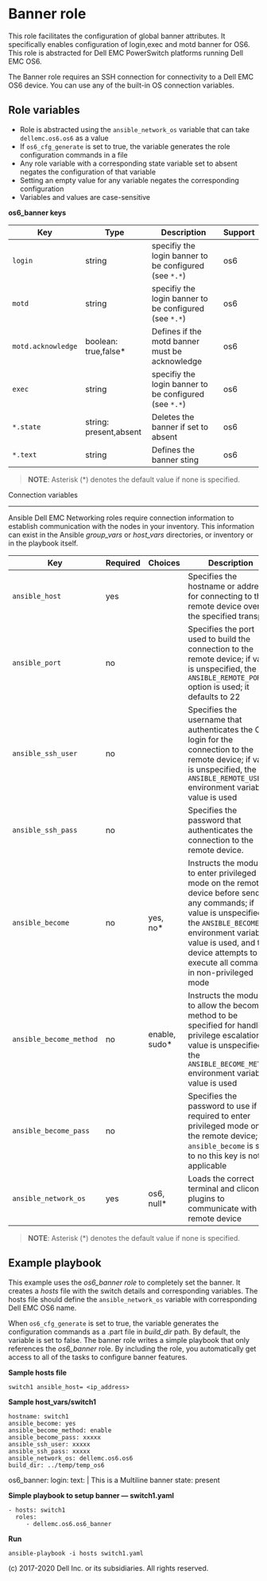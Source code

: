 Banner role
===========

This role facilitates the configuration of global banner attributes. It specifically enables configuration of login,exec and motd banner for OS6. This role is abstracted for Dell EMC PowerSwitch platforms running Dell EMC OS6.

The Banner role requires an SSH connection for connectivity to a Dell EMC OS6 device. You can use any of the built-in OS connection variables.

Role variables
--------------

- Role is abstracted using the `ansible_network_os` variable that can take `dellemc.os6.os6` as a value
- If `os6_cfg_generate` is set to true, the variable generates the role configuration commands in a file
- Any role variable with a corresponding state variable set to absent negates the configuration of that variable
- Setting an empty value for any variable negates the corresponding configuration
- Variables and values are case-sensitive

**os6_banner keys**

| Key        | Type                      | Description                                             | Support               |
|------------|---------------------------|---------------------------------------------------------|-----------------------|
| ``login`` | string | specifiy the login banner to be configured (see ``*.*``) | os6 |
| ``motd``  | string | specifiy the login banner to be configured (see ``*.*``) | os6 |
| ``motd.acknowledge`` | boolean: true,false\* | Defines if the motd banner must be acknowledge  | os6 |
| ``exec``  | string | specifiy the login banner to be configured (see ``*.*``) | os6 |
| ``*.state`` | string: present,absent | Deletes the banner  if set to absent | os6 |
| ``*.text``  | string | Defines the banner sting | os6 |

> **NOTE**: Asterisk (\*) denotes the default value if none is specified.

Connection variables
********************

Ansible Dell EMC Networking roles require connection information to establish communication with the nodes in your inventory. This information can exist in the Ansible *group_vars* or *host_vars* directories, or inventory or in the playbook itself.

| Key         | Required | Choices    | Description                                         |
|-------------|----------|------------|-----------------------------------------------------|
| ``ansible_host`` | yes      |            | Specifies the hostname or address for connecting to the remote device over the specified transport |
| ``ansible_port`` | no       |            | Specifies the port used to build the connection to the remote device; if value is unspecified, the `ANSIBLE_REMOTE_PORT` option is used; it defaults to 22 |
| ``ansible_ssh_user`` | no       |            | Specifies the username that authenticates the CLI login for the connection to the remote device; if value is unspecified, the `ANSIBLE_REMOTE_USER` environment variable value is used  |
| ``ansible_ssh_pass`` | no       |            | Specifies the password that authenticates the connection to the remote device.  |
| ``ansible_become`` | no       | yes, no\*   | Instructs the module to enter privileged mode on the remote device before sending any commands; if value is unspecified, the `ANSIBLE_BECOME` environment variable value is used, and the device attempts to execute all commands in non-privileged mode |
| ``ansible_become_method`` | no       | enable, sudo\*   | Instructs the module to allow the become method to be specified for handling privilege escalation; if value is unspecified, the `ANSIBLE_BECOME_METHOD` environment variable value is used |
| ``ansible_become_pass`` | no       |            | Specifies the password to use if required to enter privileged mode on the remote device; if ``ansible_become`` is set to no this key is not applicable |
| ``ansible_network_os`` | yes      | os6, null\*  | Loads the correct terminal and cliconf plugins to communicate with the remote device |

> **NOTE**: Asterisk (\*) denotes the default value if none is specified.

Example playbook
----------------

This example uses the *os6_banner role* to completely set the banner. It creates a *hosts* file with the switch details and corresponding variables. The hosts file should define the `ansible_network_os` variable with corresponding Dell EMC OS6 name. 

When `os6_cfg_generate` is set to true, the variable generates the configuration commands as a .part file in *build_dir* path. By default, the variable is set to false. The banner role writes a simple playbook that only references the *os6_banner* role. By including the role, you automatically get access to all of the tasks to configure banner features. 

**Sample hosts file**
 
    switch1 ansible_host= <ip_address> 

**Sample host_vars/switch1**

    hostname: switch1
    ansible_become: yes
    ansible_become_method: enable
    ansible_become_pass: xxxxx
    ansible_ssh_user: xxxxx
    ansible_ssh_pass: xxxxx
    ansible_network_os: dellemc.os6.os6
    build_dir: ../temp/temp_os6
	  
os6_banner:
    login: 
      text: |
        This is a 
        Multiline banner
      state: present

      
**Simple playbook to setup banner — switch1.yaml**

    - hosts: switch1
      roles:
         - dellemc.os6.os6_banner

**Run**

    ansible-playbook -i hosts switch1.yaml

(c) 2017-2020 Dell Inc. or its subsidiaries. All rights reserved.
